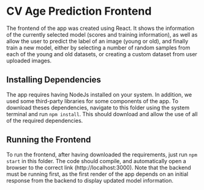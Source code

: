 # CV Age Prediction Frontend

The frontend of the app was created using React. It shows the information of the currently selected model (scores and training information),
as well as allow the user to predict the label of an image (young or old), and finally train a new model, either by selecting a number of random
samples from each of the young and old datasets, or creating a custom dataset from user uploaded images.

## Installing Dependencies

The app requires having NodeJs installed on your system. In addition, we used some third-party libraries for some components of the app.
To download theses dependencies, navigate to this folder using the system terminal and run `npm install`. This should download and allow the use
of all of the required dependencies.

## Running the Frontend

To run the frontend, after having downloaded the requirements, just run `npm start` in this folder. The code should compile, and automatically
open a browser to the correct link (http://localhost:3000). Note that the backend must be running first, as the first render of the app depends
on an initial response from the backend to display updated model information.

